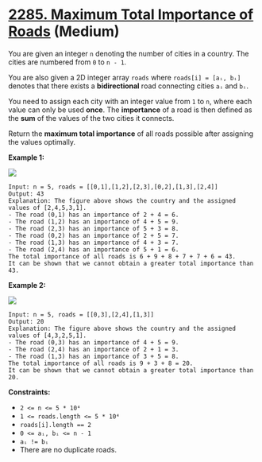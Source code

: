 # [2285. Maximum Total Importance of Roads][link] (Medium)

[link]: https://leetcode.com/problems/maximum-total-importance-of-roads/

You are given an integer `n` denoting the number of cities in a country. The cities are numbered
from `0` to `n - 1`.

You are also given a 2D integer array `roads` where `roads[i] = [aᵢ, bᵢ]` denotes that there exists
a **bidirectional** road connecting cities `aᵢ` and `bᵢ`.

You need to assign each city with an integer value from `1` to `n`, where each value can only be
used **once**. The **importance** of a road is then defined as the **sum** of the values of the two
cities it connects.

Return the **maximum total importance** of all roads possible after assigning the values optimally.

**Example 1:**

![](https://assets.leetcode.com/uploads/2022/04/07/ex1drawio.png)

```
Input: n = 5, roads = [[0,1],[1,2],[2,3],[0,2],[1,3],[2,4]]
Output: 43
Explanation: The figure above shows the country and the assigned values of [2,4,5,3,1].
- The road (0,1) has an importance of 2 + 4 = 6.
- The road (1,2) has an importance of 4 + 5 = 9.
- The road (2,3) has an importance of 5 + 3 = 8.
- The road (0,2) has an importance of 2 + 5 = 7.
- The road (1,3) has an importance of 4 + 3 = 7.
- The road (2,4) has an importance of 5 + 1 = 6.
The total importance of all roads is 6 + 9 + 8 + 7 + 7 + 6 = 43.
It can be shown that we cannot obtain a greater total importance than 43.
```

**Example 2:**

![](https://assets.leetcode.com/uploads/2022/04/07/ex2drawio.png)

```
Input: n = 5, roads = [[0,3],[2,4],[1,3]]
Output: 20
Explanation: The figure above shows the country and the assigned values of [4,3,2,5,1].
- The road (0,3) has an importance of 4 + 5 = 9.
- The road (2,4) has an importance of 2 + 1 = 3.
- The road (1,3) has an importance of 3 + 5 = 8.
The total importance of all roads is 9 + 3 + 8 = 20.
It can be shown that we cannot obtain a greater total importance than 20.
```

**Constraints:**

- `2 <= n <= 5 * 10⁴`
- `1 <= roads.length <= 5 * 10⁴`
- `roads[i].length == 2`
- `0 <= aᵢ, bᵢ <= n - 1`
- `aᵢ != bᵢ`
- There are no duplicate roads.
